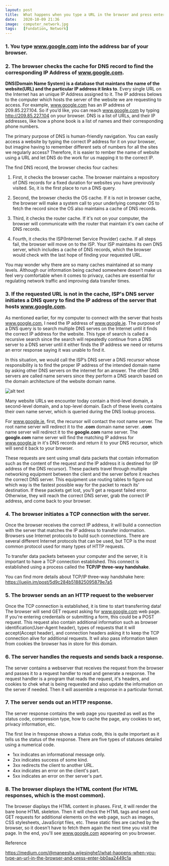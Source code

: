 ```yaml
---
layout: post
title:  What happens when you type a URL in the browser and press enter?
date:   2020-10-09 21:36
image:  computer_network.jpg
tags:   [Fundation, Network]
---
```


### 1. You type www.google.com into the address bar of your browser.

### 2. The browser checks the cache for DNS record to find the corresponding IP Address of www.google.com.

**DNS(Domain Name System) is a database that maintans the name of the website(URL) and the particular IP address it links to**. Every single URL on the Internet has an unique IP Address assigned to it. The IP address belows to the computer which hosts the server of the website we are requesting to access. For example, www.google.com has an IP address of 209.85.227.104. So if you’d like, you can reach www.google.com by typing http://209.85.227.104 on your browser. DNS is a list of URLs, and their IP addresses, like how a phone book is a list of names and their corresponding phone numbers.

The primary purpose of DNS is human-friendly navigation. You can easily access a website by typing the correct IP address for it on your browser, but imagine having to remember different sets of numbers for all the sites we regularly access? Therefore, it is easier to rember the name of website using a URL and let DNS do the work for us mapping it to the correct IP.

The find DNS record, the browser checks four caches:

1. First, it checks the browser cache. The browser maintains a repository of DNS records for a fixed duration for websites you have previously visited. So, it is the first place to run a DNS query.

2. Second, the browser checks the OS cache. If it is not in browser cache, the browser will make a system call to your underlying computer OS to fetch the record since the OS also maintains a cache of DNS records.

3. Third, it checks the router cache. If it's not on your computer, the browser will communicate with the router that maintain it's own cache of DNS records.

4. Fourth, it checks the ISP(Internet Service Provider) cache. If all steps fail, the browser will move on to the ISP. Your ISP maintains its own DNS server, which includes a cache of DNS records, which the browser would check with the last hope of finding your requested URL.

You may wonder why there are so many caches maintained at so many levels. Although our information being cached somewhere doesn’t make us feel very comfortable when it comes to privacy, caches are essential for regulating network traffic and improving data transfer times.

### 3. If the requested URL is not in the cache, ISP's DNS server initiates a DNS query to find the IP address of the server that hosts www.google.com.

As mentioned earlier, for my computer to connect with the server that hosts www.google.com, I need the IP address of www.google.ie. The purpose of a DNS query is to search multiple DNS serves on the Internet until it finds the correct IP address for the website. This type of search is called a recursive search since the search will repeatedly continue from a DNS server to a DNS server until it either finds the IP address we need or returns an error response saying it was unable to find it.

In this situation, we would call the ISP’s DNS server a DNS recursor whose responsibility is to find the proper IP address of the intended domain name by asking other DNS servers on the internet for an answer. The other DNS servers are called name servers since they perform a DNS search based on the domain architecture of the website domain name.

![alt text](https://miro.medium.com/max/1400/0*udK6jZ3PjlhjqW8U.png)

Many website URLs we encounter today contain a third-level domain, a second-level domain, and a top-level domain. Each of these levels contains their own name server, which is queried during the DNS lookup process.

For www.google.ie, first, the recursor will contact the root name server. The root name server will redirect it to the **.com** domain name server. **.com** name server will redirect it to the **google.com** name server. The **google.com** name server will find the matching IP address for www.google.ie in it's DNS records and return it to your DNS recursor, which will send it back to your browser. 

These requests are sent using small data packets that contain information such as the content of the request and the IP address it is destined for (IP address of the DNS recursor). These packets travel through multiple networking equipment between the client and the server before it reaches the correct DNS server. This equipment use routing tables to figure out which way is the fastest possible way for the packet to reach its’ destination. If these packets get lost, you’ll get a request failed error. Otherwise, they will reach the correct DNS server, grab the correct IP address, and come back to your browser.

### 4. The browser initiates a TCP connection with the server.

Once the browser receives the correct IP address, it will build a connection with the server that matches the IP address to transfer indormation. Browsers use Internet protocols to build such connections. There are several different Internet protocols that can be used, but TCP is the most common protocol used for many types of HTTP requests. 

To transfer data packets between your computer and the server, it is important to have a TCP connection established. This connect is established using a process called the **TCP/IP three-way handshake**.

You can find more details about TCP/IP three-way handshake here: <https://juejin.im/post/5d9c284b518825095879e7a5>

### 5. The browser sends an an HTTP request to the webserver

Once the TCP connection is established, it is time to start transferring data! The browser will send GET request asking for www.google.com web page. If you're entering credentails or submitting a form, this could be a POST request. This request also contain additional information such as browser identification(User-Agent header), types of requests that it will accept(Accept header), and connection headers asking it to keep the TCP connection alive for additional requests. It wil also pass information taken from cookies the browser has in store for this domain.

### 6. The server handles the requests and sends back a response.

The server contains a webserver that receives the request from the browser and passes it to a request handler to read and generate a response. The request handler is a program that reads the request, it's headers, and cookies to chek what is being requested and also update the information on the server if needed. Then it will assemble a response in a particular format.

### 7. The server sends out an HTTP response.

The server response contains the web page you rquested as well as the status code, compression type, how to cache the page, any cookies to set, privacy information, etc.

The first line in fresponse shows a status code, this is quite important as it tells us the status of the response. There are five types of statuses detailed using a numerical code.

* 1xx indicates an informational message only.
* 2xx indicates success of some kind.
* 3xx redirects the client to another URL.
* 4xx indicates an error on the client's part.
* 5xx indicates an error on ther server's part.

### 8. The browser displays the HTML content (for HTML responses, which is the most common).

The browser diaplays the HTML content in phases. First, it will render the bare bone HTML skeleton. Then it will check the HTML tags and send out GET requests for additional elements on the web page, such as images, CSS stylesheets, JavaScript files, etc. These static files are cached by the browser, so it doesn't have to fetch them again the next time you visit the page. In the end, you'll see www.google.com appearing on you browser.

Reference

<https://medium.com/@maneesha.wijesinghe1/what-happens-when-you-type-an-url-in-the-browser-and-press-enter-bb0aa2449c1a>

